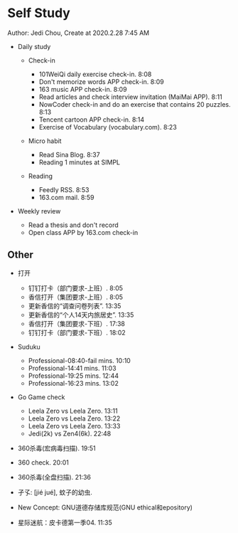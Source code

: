 # Self Study

Author: Jedi Chou, Create at 2020.2.28 7:45 AM

* Daily study
  * Check-in
    * 101WeiQi daily exercise check-in. 8:08
    * Don't memorize words APP check-in. 8:09
    * 163 music APP check-in. 8:09
    * Read articles and check interview invitation (MaiMai APP). 8:11
    * NowCoder check-in and do an exercise that contains 20 puzzles. 8:13
    * Tencent cartoon APP check-in. 8:14
    * Exercise of Vocabulary (vocabulary.com). 8:23

  * Micro habit
    * Read Sina Blog. 8:37
    * Reading 1 minutes at SIMPL

  * Reading
    * Feedly RSS. 8:53
    * 163.com mail. 8:59

* Weekly review
  * Read a thesis and don't record
  * Open class APP by 163.com check-in

## Other

* 打开
  * 钉钉打卡（部门要求-上班）. 8:05
  * 香信打开（集团要求-上班）. 8:05
  * 更新香信的“调查问卷列表”. 13:35
  * 更新香信的“个人14天内旅居史”. 13:35
  * 香信打开（集团要求-下班）. 17:38
  * 钉钉打卡（部门要求-下班）. 18:02

* Suduku
  * Professional-08:40-fail mins. 10:10
  * Professional-14:41 mins. 11:03
  * Professional-19:25 mins. 12:44
  * Professional-16:23 mins. 13:02

* Go Game check
  * Leela Zero vs Leela Zero. 13:11
  * Leela Zero vs Leela Zero. 13:22
  * Leela Zero vs Leela Zero. 13:33
  * Jedi(2k) vs Zen4(6k). 22:48

* 360杀毒(宏病毒扫描). 19:51
* 360 check. 20:01
* 360杀毒(全盘扫描). 21:36

* 孑孓: [jié jué], 蚊子的幼虫.
* New Concept: GNU道德存储库规范(GNU ethical和epository)
* 星际迷航：皮卡德第一季04. 11:35
